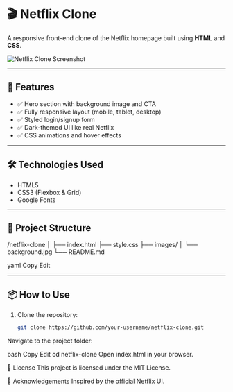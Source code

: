 # 🎬 Netflix Clone

A responsive front-end clone of the Netflix homepage built using **HTML** and **CSS**.

![Netflix Clone Screenshot]("C:\Users\Vivobook\OneDrive\Desktop\cor\jj\screenshot.png")

---

## 🚀 Features

- ✅ Hero section with background image and CTA
- ✅ Fully responsive layout (mobile, tablet, desktop)
- ✅ Styled login/signup form
- ✅ Dark-themed UI like real Netflix
- ✅ CSS animations and hover effects

---

## 🛠️ Technologies Used

- HTML5
- CSS3 (Flexbox & Grid)
- Google Fonts

---

## 🧩 Project Structure
/netflix-clone
│
├── index.html
├── style.css
├── images/
│ └── background.jpg
└── README.md

yaml
Copy
Edit

---

## 📦 How to Use

1. Clone the repository:
   ```bash
   git clone https://github.com/your-username/netflix-clone.git
Navigate to the project folder:

bash
Copy
Edit
cd netflix-clone
Open index.html in your browser.

📃 License
This project is licensed under the MIT License.

🙌 Acknowledgements
Inspired by the official Netflix UI.

